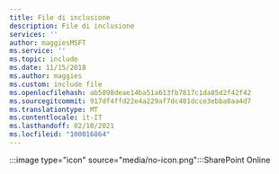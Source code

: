```yaml
---
title: File di inclusione
description: File di inclusione
services: ''
author: maggiesMSFT
ms.service: ''
ms.topic: include
ms.date: 11/15/2018
ms.author: maggies
ms.custom: include file
ms.openlocfilehash: ab5098deae14ba51a613fb7817c1da85d2f42f42
ms.sourcegitcommit: 917df4ffd22e4a229af7dc481dcce3ebba0aa4d7
ms.translationtype: MT
ms.contentlocale: it-IT
ms.lasthandoff: 02/10/2021
ms.locfileid: "100016864"
---
```

 :::image type="icon" source="media/no-icon.png":::SharePoint Online